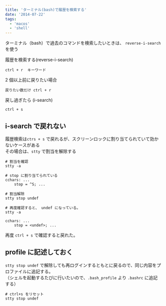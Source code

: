 ```yaml
---
title: 'ターミナル(bash)で履歴を検索する'
date: '2014-07-22'
tags:
  - 'macos'
  - 'shell'
---
```


ターミナル（bash）で過去のコマンドを検索したいときは、 `reverse-i-search` を使う

履歴を検索する(reverse-i-search)

```
ctrl + r  キーワード
```

2 個以上前に戻りたい場合

```
戻りたい数だけ ctrl + r
```

戻し過ぎたら (i-search)

```
ctrl + s
```

## i-search で戻れない

履歴検索は`ctrs + s` で戻れるが、スクリーンロックに割り当てられていて効かないケースがある  
その場合は、`stty` で割当を解除する

```
# 割当を確認
stty -a

# stop に割り当てられている
cchars: ...
    stop = ^S; ...
```

```
# 割当解除
stty stop undef

# 再度確認すると、 undef になっている。
stty -a

cchars: ...
    stop = <undef>; ...
```

再度 `ctrl + s` で確認すると戻れた。

## profile に記述しておく

`stty stop undef` で解除しても再ログインするともとに戻るので、同じ内容をプロファイルに追記する。  
（シェルを起動するたびに行いたいので、`.bash_profile` より `.bashrc` に追記する）

```
# ctrl+s をリセット
stty stop undef
```
